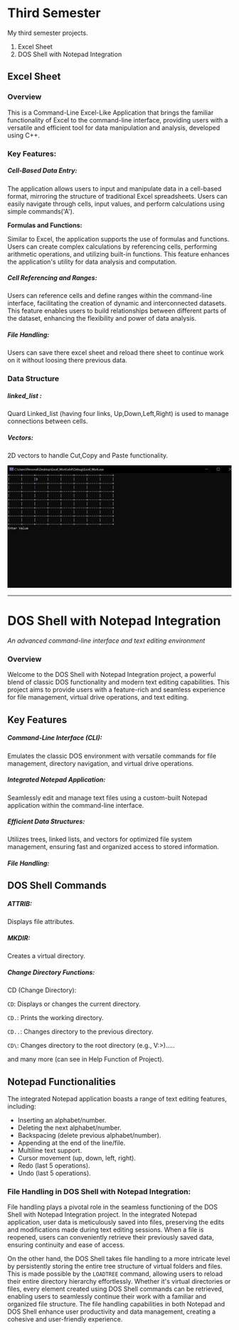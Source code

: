 # Third Semester

My third semester projects.

1. Excel Sheet
2. DOS Shell with Notepad Integration

## Excel Sheet

### Overview

This is a  Command-Line Excel-Like Application that brings the  familiar functionality of Excel to the command-line interface, providing users with a versatile and efficient tool for data manipulation and  analysis, developed using C++. 

### Key Features:

##### **Cell-Based Data Entry:**

 The application allows users to input and manipulate data in a  cell-based format, mirroring the structure of traditional Excel  spreadsheets. Users can easily navigate through cells, input values, and perform calculations using simple commands('A').

**Formulas and Functions:**

 Similar to Excel, the application supports the use of formulas and  functions. Users can create complex calculations by referencing cells,  performing arithmetic operations, and utilizing built-in functions. This feature enhances the application's utility for data analysis and  computation.

##### **Cell Referencing and Ranges:**

 Users can reference cells and define ranges within the command-line  interface, facilitating the creation of dynamic and interconnected  datasets. This feature enables users to build relationships between  different parts of the dataset, enhancing the flexibility and power of  data analysis.

##### File Handling:

Users can save there excel sheet and reload there sheet to continue work on it without loosing there previous data.

### Data Structure

##### linked_list :

Quard Linked_list (having four links, Up,Down,Left,Right) is used to manage connections between cells. 

##### Vectors:

2D vectors to handle Cut,Copy and Paste functionality.

![](readMEimgs/image.png) 



------

# DOS Shell with Notepad Integration

*An advanced command-line interface and text editing environment*

### Overview

Welcome to the DOS Shell with Notepad Integration project, a powerful  blend of classic DOS functionality and modern text editing capabilities. This project aims to provide users with a feature-rich and seamless  experience for file management, virtual drive operations, and text  editing.

## Key Features

##### Command-Line Interface (CLI):

Emulates the classic DOS environment with versatile commands for file management, directory navigation, and virtual drive operations.

##### Integrated Notepad Application:

 Seamlessly edit and manage text files using a custom-built Notepad application within the command-line interface.

##### **Efficient Data Structures:**

 Utilizes trees, linked lists, and vectors for optimized file system management, ensuring fast and organized access to stored information.

##### File Handling:



## DOS Shell Commands

##### **ATTRIB:** 

Displays file attributes.

##### MKDIR:

 Creates a virtual directory.

##### Change Directory Functions:

CD (Change Directory):

`CD`: Displays or changes the current directory.

`CD.`: Prints the working directory.

`CD..`: Changes directory to the previous directory.

`CD\`: Changes directory to the root directory (e.g., V:>).....

and many more (can see in Help Function of Project).



## Notepad Functionalities

The integrated Notepad application boasts a range of text editing features, including:

- Inserting an alphabet/number.
- Deleting the next alphabet/number.
- Backspacing (delete previous alphabet/number).
- Appending at the end of the line/file.
- Multiline text support.
- Cursor movement (up, down, left, right).
- Redo (last 5 operations).
- Undo (last 5 operations).

### **File Handling in DOS Shell with Notepad Integration:**

File handling plays a pivotal role in the seamless functioning of the DOS Shell with Notepad Integration project. In the integrated Notepad application, user data is meticulously saved into files, preserving the edits and modifications made during text editing sessions. When a file is reopened, users can conveniently retrieve their previously saved data, ensuring continuity and ease of access.

On the other hand, the DOS Shell takes file handling to a more intricate level by persistently storing the entire tree structure of virtual folders and files. This is made possible by the `LOADTREE` command, allowing users to reload their entire directory hierarchy effortlessly. Whether it's virtual directories or files, every element created using DOS Shell commands can be retrieved, enabling users to seamlessly continue their work with a familiar and organized file structure. The file handling capabilities in both Notepad and DOS Shell enhance user productivity and data management, creating a cohesive and user-friendly experience.

